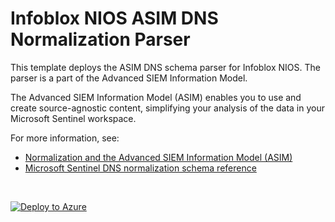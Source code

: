 # Infoblox NIOS ASIM DNS Normalization Parser

This template deploys the ASIM DNS schema parser for Infoblox NIOS. The parser is a part of the Advanced SIEM Information Model.

The Advanced SIEM Information Model (ASIM) enables you to use and create source-agnostic content, simplifying your analysis of the data in your Microsoft Sentinel workspace.

For more information, see:

- [Normalization and the Advanced SIEM Information Model (ASIM)](https://aka.ms/AzSentinelNormalization)
- [Microsoft Sentinel DNS normalization schema reference](https://aka.ms/AzSentinelDnsDoc)

<br>
 

[![Deploy to Azure](https://aka.ms/deploytoazurebutton)](https://portal.azure.com/#create/Microsoft.Template/uri/https%3A%2F%2Fraw.githubusercontent.com%2FAzure%2FAzure-Sentinel%2Fmaster%2FParsers%2FASimDns%2FARM%2FASimDnsInfobloxNIOS%2FASimDnsInfobloxNIOS.json)
